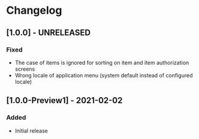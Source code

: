 # Changelog

## [1.0.0] - UNRELEASED

### Fixed
- The case of items is ignored for sorting on item and item authorization screens
- Wrong locale of application menu (system default instead of configured locale)

## [1.0.0-Preview1] - 2021-02-02

### Added
- Initial release

